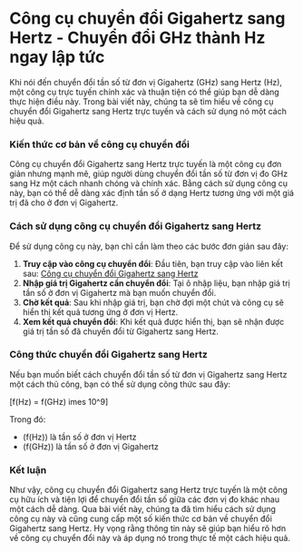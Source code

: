 Công cụ chuyển đổi Gigahertz sang Hertz - Chuyển đổi GHz thành Hz ngay lập tức
==============================================================================

Khi nói đến chuyển đổi tần số từ đơn vị Gigahertz (GHz) sang Hertz (Hz), một công cụ trực tuyến chính xác và thuận tiện có thể giúp bạn dễ dàng thực hiện điều này. Trong bài viết này, chúng ta sẽ tìm hiểu về công cụ chuyển đổi Gigahertz sang Hertz trực tuyến và cách sử dụng nó một cách hiệu quả.

### Kiến thức cơ bản về công cụ chuyển đổi

Công cụ chuyển đổi Gigahertz sang Hertz trực tuyến là một công cụ đơn giản nhưng mạnh mẽ, giúp người dùng chuyển đổi tần số từ đơn vị đo GHz sang Hz một cách nhanh chóng và chính xác. Bằng cách sử dụng công cụ này, bạn có thể dễ dàng xác định tần số ở dạng Hertz tương ứng với một giá trị đã cho ở đơn vị Gigahertz.

### Cách sử dụng công cụ chuyển đổi Gigahertz sang Hertz

Để sử dụng công cụ này, bạn chỉ cần làm theo các bước đơn giản sau đây:

1. **Truy cập vào công cụ chuyển đổi**: Đầu tiên, bạn truy cập vào liên kết sau: [Công cụ chuyển đổi Gigahertz sang Hertz](https://www.onlinecalculatorsfree.com/vi/convert/gigahertz-to-hertz.html)
2. **Nhập giá trị Gigahertz cần chuyển đổi**: Tại ô nhập liệu, bạn nhập giá trị tần số ở đơn vị Gigahertz mà bạn muốn chuyển đổi.
3. **Chờ kết quả**: Sau khi nhập giá trị, bạn chờ đợi một chút và công cụ sẽ hiển thị kết quả tương ứng ở đơn vị Hertz.
4. **Xem kết quả chuyển đổi**: Khi kết quả được hiển thị, bạn sẽ nhận được giá trị tần số đã chuyển đổi từ Gigahertz sang Hertz.

### Công thức chuyển đổi Gigahertz sang Hertz

Nếu bạn muốn biết cách chuyển đổi tần số từ đơn vị Gigahertz sang Hertz một cách thủ công, bạn có thể sử dụng công thức sau đây:

\[f(Hz) = f(GHz) imes 10^9\]

Trong đó:

- (f(Hz)) là tần số ở đơn vị Hertz
- (f(GHz)) là tần số ở đơn vị Gigahertz

### Kết luận

Như vậy, công cụ chuyển đổi Gigahertz sang Hertz trực tuyến là một công cụ hữu ích và tiện lợi để chuyển đổi tần số giữa các đơn vị đo khác nhau một cách dễ dàng. Qua bài viết này, chúng ta đã tìm hiểu cách sử dụng công cụ này và cũng cung cấp một số kiến thức cơ bản về chuyển đổi Gigahertz sang Hertz. Hy vọng rằng thông tin này sẽ giúp bạn hiểu rõ hơn về công cụ chuyển đổi này và áp dụng nó trong thực tế một cách hiệu quả.